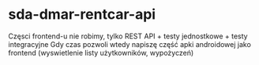 # sda-dmar-rentcar-api
Częsci frontend-u nie robimy, tylko REST API + testy jednostkowe + testy integracyjne
Gdy czas pozwoli wtedy napiszę część apki androidowej jako frontend (wyswietlenie listy użytkowników, wypożyczeń)

